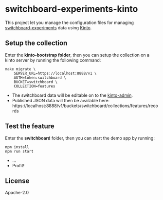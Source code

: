 # switchboard-experiments-kinto

This project let you manage the configuration files for managing [switchboard-experiments](https://github.com/mozilla-services/switchboard-experiments) data using [Kinto](http://kinto-storage.org/).


## Setup the collection

Enter the **kinto-bootstrap folder**, then you can setup the
collection on a kinto server by running the following command:

    make migrate \
	    SERVER_URL=https://localhost:8888/v1 \
		AUTH=token:switchboard \
		BUCKET=switchboard \
		COLLECTION=features

- The switchboard data will be editable on to the [kinto-admin](http://kinto.github.io/kinto-admin/).
- Published JSON data will then be available here: https://localhost:8888/v1/buckets/switchboard/collections/features/records


## Test the feature

Enter the **switchboard** folder, then you can start the demo app by running:

    npm install
	npm run start

- ...
- Profit!


## License

Apache-2.0

